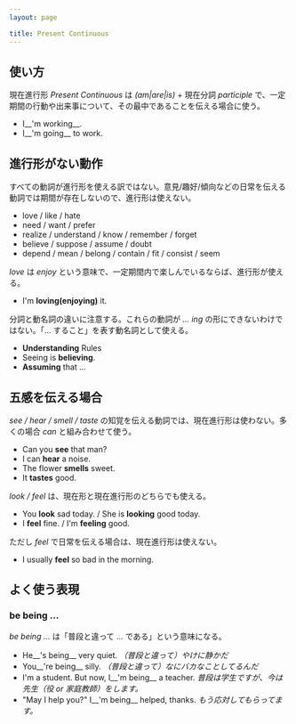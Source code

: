 ```yaml
---
layout: page

title: Present Continuous
---
```


## 使い方

現在進行形 _Present Continuous_ は _(am|are|is)_ + 現在分詞 _participle_ で、一定期間の行動や出来事について、その最中であることを伝える場合に使う。

* I__'m working__.
* I__'m going__ to work.

## 進行形がない動作

すべての動詞が進行形を使える訳ではない。意見/趣好/傾向などの日常を伝える動詞では期間が存在しないので、進行形は使えない。

* love / like / hate
* need / want / prefer
* realize / understand / know / remember / forget
* believe / suppose / assume / doubt
* depend / mean / belong / contain / fit / consist / seem

 _love_ は _enjoy_ という意味で、一定期間内で楽しんでいるならば、進行形が使える。

* I'm __loving(enjoying)__ it.

分詞と動名詞の違いに注意する。これらの動詞が _... ing_ の形にできないわけではない。「... すること」を表す動名詞として使える。

* __Understanding__ Rules
* Seeing is __believing__.
* __Assuming__ that ...

## 五感を伝える場合

_see / hear / smell / taste_ の知覚を伝える動詞では、現在進行形は使わない。多くの場合 _can_ と組み合わせて使う。

* Can you __see__ that man?
* I can __hear__ a noise.
* The flower __smells__ sweet.
* It __tastes__ good.

_look / feel_ は、現在形と現在進行形のどちらでも使える。

* You __look__ sad today. / She is __looking__ good today.
* I __feel__ fine. / I'm __feeling__ good.

ただし _feel_  で日常を伝える場合は、現在進行形は使えない。

* I usually __feel__ so bad in the morning.

## よく使う表現

### be being ...

_be being ..._ は「普段と違って ... である」という意味になる。

* He__'s being__ very quiet. _（普段と違って）やけに静かだ_
* You__'re being__ silly. _（普段と違って）なにバカなことしてるんだ_
* I'm a student. But now, I__'m being__ a teacher. _普段は学生ですが、今は先生（役 or 家庭教師）をします。_
* "May I help you?" I__'m being__ helped, thanks. _もう応対してもらってます。_

